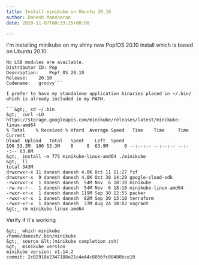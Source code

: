 ```yaml
---
title: Install minikube on Ubuntu 20.10
author: Danesh Manoharan
date: 2020-11-07T00:33:25+00:00

---
```

I'm installing minikube on my shiny new Pop!OS 20.10 install which is based on Ubuntu 20.10.

```>_lsb_release -a
No LSB modules are available.
Distributor ID: Pop
Description:    Pop!_OS 20.10
Release:    20.10
Codename:   groovy```

I prefer to have my standalone application binaries placed in ~/.bin/ which is already included in my PATH.

```&gt;_ cd ~/.bin
&gt;_ curl -LO https://storage.googleapis.com/minikube/releases/latest/minikube-linux-amd64
% Total    % Received % Xferd  Average Speed   Time    Time     Time  Current
Dload  Upload   Total   Spent    Left  Speed
100 53.3M  100 53.3M    0     0  63.9M      0 --:--:-- --:--:-- --:--:-- 63.8M
&gt;_ install -m 775 minikube-linux-amd64 ./minikube
&gt;_ ll
total 343M
drwxrwxr-x 11 danesh danesh 4.0K Oct 11 11:27 fzf
drwxrwxr-x  9 danesh danesh 4.0K Oct 30 14:29 google-cloud-sdk
-rwxrwxr-x  1 danesh danesh  54M Nov  6 18:10 minikube
-rw-rw-r--  1 danesh danesh  54M Nov  6 18:10 minikube-linux-amd64
-rwxr-xr-x  1 danesh danesh 119M Sep 30 12:55 packer
-rwxr-xr-x  1 danesh danesh  82M Sep 30 13:10 terraform
-rwxr-xr-x  1 danesh danesh  37M Aug 24 18:02 vagrant
&gt;_ rm minikube-linux-amd64
```

Verify if it's working

```&gt;_ cd ~
&gt;_ which minikube
/home/danesh/.bin/minikube
&gt;_ source &lt;(minikube completion zsh)
&gt;_ minikube version
minikube version: v1.14.2
commit: 2c82918e2347188e21c4e44c8056fc80408bce10
```